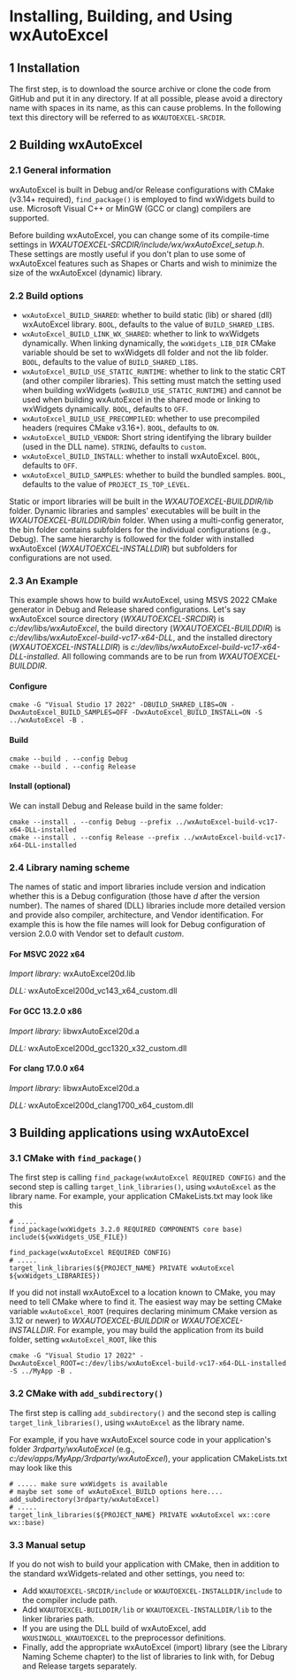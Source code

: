 

# Installing, Building, and Using wxAutoExcel

## 1 Installation

The first step, is to download the source archive or clone the code
from GitHub and put it in any directory. If at all possible, please
avoid a directory name with spaces in its name, as this can cause problems.
In the following text this directory will be referred to as `WXAUTOEXCEL-SRCDIR`.

## 2 Building wxAutoExcel

### 2.1 General information
wxAutoExcel is built in Debug and/or Release configurations with CMake (v3.14+ required),
`find_package()` is employed to find wxWidgets build to use. Microsoft Visual C++ or MinGW
(GCC or clang) compilers are supported.

Before building wxAutoExcel, you can change some of its compile-time
settings in *WXAUTOEXCEL-SRCDIR/include/wx/wxAutoExcel_setup.h*. These settings
are mostly useful if you don't plan to use some of wxAutoExcel features
such as Shapes or Charts and wish to minimize the size of the wxAutoExcel
(dynamic) library.

### 2.2 Build options

- `wxAutoExcel_BUILD_SHARED`: whether to build static (lib) or shared (dll) wxAutoExcel library.
  `BOOL`, defaults to the value of `BUILD_SHARED_LIBS`.
- `wxAutoExcel_BUILD_LINK_WX_SHARED`: whether to link to wxWidgets dynamically.
  When linking  dynamically, the `wxWidgets_LIB_DIR` CMake variable should be set to wxWidgets
  dll folder and not the lib folder.
  `BOOL`, defaults to the value of `BUILD_SHARED_LIBS`.
- `wxAutoExcel_BUILD_USE_STATIC_RUNTIME`: whether to link to the static CRT (and other compiler libraries).
  This setting must match the setting used when building wxWidgets (`wxBUILD_USE_STATIC_RUNTIME`) and cannot
  be used when building wxAutoExcel in the shared mode or linking to wxWidgets dynamically.
  `BOOL`, defaults to `OFF`.
- `wxAutoExcel_BUILD_USE_PRECOMPILED`: whether to use precompiled headers (requires CMake v3.16+).
  `BOOL`, defaults to `ON`.
- `wxAutoExcel_BUILD_VENDOR`: Short string identifying the library builder (used in the DLL name).
  `STRING`, defaults to `custom`.
- `wxAutoExcel_BUILD_INSTALL`: whether to install wxAutoExcel.
  `BOOL`, defaults to `OFF`.
- `wxAutoExcel_BUILD_SAMPLES`: whether to build the bundled samples.
  `BOOL`, defaults to the value of `PROJECT_IS_TOP_LEVEL`.

Static or import libraries will be built in the *WXAUTOEXCEL-BUILDDIR/lib*
folder. Dynamic libraries and samples' executables will be built in the
*WXAUTOEXCEL-BUILDDIR/bin* folder. When using a multi-config generator, the bin
folder contains subfolders for the individual configurations (e.g., Debug).
The same hierarchy is followed for the folder with installed wxAutoExcel
(*WXAUTOEXCEL-INSTALLDIR*) but subfolders for configurations are not used.

### 2.3 An Example
This example shows how to build wxAutoExcel, using MSVS 2022 CMake generator in Debug and Release shared configurations.
Let's say wxAutoExcel source directory (*WXAUTOEXCEL-SRCDIR*) is *c:/dev/libs/wxAutoExcel*, the build
directory (*WXAUTOEXCEL-BUILDDIR*) is *c:/dev/libs/wxAutoExcel-build-vc17-x64-DLL*, and the installed
directory (*WXAUTOEXCEL-INSTALLDIR*) is *c:/dev/libs/wxAutoExcel-build-vc17-x64-DLL-installed*.
All following commands are to be run from *WXAUTOEXCEL-BUILDDIR*.

#### Configure

    cmake -G "Visual Studio 17 2022" -DBUILD_SHARED_LIBS=ON -DwxAutoExcel_BUILD_SAMPLES=OFF -DwxAutoExcel_BUILD_INSTALL=ON -S ../wxAutoExcel -B .

#### Build

    cmake --build . --config Debug
    cmake --build . --config Release

#### Install (optional)
We can install Debug and Release build in the same folder:

    cmake --install . --config Debug --prefix ../wxAutoExcel-build-vc17-x64-DLL-installed
    cmake --install . --config Release --prefix ../wxAutoExcel-build-vc17-x64-DLL-installed

### 2.4 Library naming scheme

The names of static and import libraries include version and indication whether
this is a Debug configuration (those have *d* after the version number).
The names of shared (DLL) libraries include more detailed version and provide also
compiler, architecture, and Vendor identification. For example this is how the file
names will look for Debug configuration of version 2.0.0 with Vendor set to default
*custom*.

#### For MSVC 2022 x64
*Import library:* wxAutoExcel20d.lib

*DLL:* wxAutoExcel200d_vc143_x64_custom.dll

#### For GCC 13.2.0 x86
*Import library:* libwxAutoExcel20d.a

*DLL:* wxAutoExcel200d_gcc1320_x32_custom.dll

#### For clang 17.0.0 x64
*Import library:* libwxAutoExcel20d.a

*DLL:* wxAutoExcel200d_clang1700_x64_custom.dll

## 3 Building applications using wxAutoExcel

### 3.1 CMake with `find_package()`

The first step is calling `find_package(wxAutoExcel REQUIRED CONFIG)` 
and the second step is calling `target_link_libraries()`, using `wxAutoExcel`
as the library name. For example, your application CMakeLists.txt may look like this

    # .....
    find_package(wxWidgets 3.2.0 REQUIRED COMPONENTS core base)
    include(${wxWidgets_USE_FILE})
    
    find_package(wxAutoExcel REQUIRED CONFIG)
    # .....
    target_link_libraries(${PROJECT_NAME} PRIVATE wxAutoExcel ${wxWidgets_LIBRARIES})

If you did not install wxAutoExcel to a location known to CMake, you may need to tell CMake where to find it.
The easiest way may be setting CMake variable `wxAutoExcel_ROOT` (requires declaring minimum CMake version as
3.12 or newer) to *WXAUTOEXCEL-BUILDDIR* or *WXAUTOEXCEL-INSTALLDIR*. For example, you may build the application
from its build folder, setting `wxAutoExcel_ROOT`, like this

    cmake -G "Visual Studio 17 2022" -DwxAutoExcel_ROOT=c:/dev/libs/wxAutoExcel-build-vc17-x64-DLL-installed -S ../MyApp -B .

### 3.2 CMake with `add_subdirectory()`

The first step is calling `add_subdirectory()` and the second step is calling
`target_link_libraries()`, using `wxAutoExcel` as the library name.

For example, if you have wxAutoExcel source code in your application's folder *3rdparty/wxAutoExcel*
(e.g., *c:/dev/apps/MyApp/3rdparty/wxAutoExcel*), your application CMakeLists.txt may look like this

    # ..... make sure wxWidgets is available
    # maybe set some of wxAutoExcel_BUILD options here....
    add_subdirectory(3rdparty/wxAutoExcel)
    # ..... 
    target_link_libraries(${PROJECT_NAME} PRIVATE wxAutoExcel wx::core wx::base)

### 3.3 Manual setup

If you do not wish to build your application with CMake, then in addition to the standard wxWidgets-related
and other settings, you need to: 
- Add `WXAUTOEXCEL-SRCDIR/include` or `WXAUTOEXCEL-INSTALLDIR/include` to the compiler include path.
- Add `WXAUTOEXCEL-BUILDDIR/lib` or `WXAUTOEXCEL-INSTALLDIR/lib` to the linker libraries path.
- If you are using the DLL build of wxAutoExcel, add `WXUSINGDLL_WXAUTOEXCEL`
  to the preprocessor definitions.
- Finally, add the appropriate wxAutoExcel (import) library (see the Library Naming Scheme chapter) to the
  list of libraries to link with, for Debug and Release targets separately.
